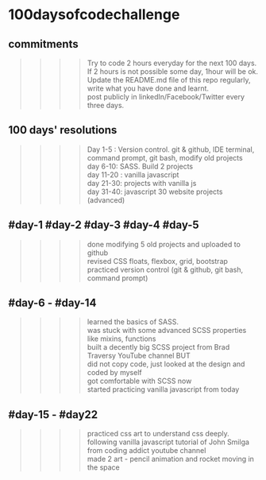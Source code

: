 # 100daysofcodechallenge
## commitments
>>>> Try to code 2 hours everyday for the next 100 days. <br>
>>>> If 2 hours is not possible some day, 1hour will be ok. <br>
>>>> Update the README.md file of this repo regularly, write what you have done and learnt. <br>
>>>> post publicly in linkedIn/Facebook/Twitter every three days. <br>

## 100 days' resolutions
 >>>> Day 1-5 : Version control. git & github, IDE terminal, command prompt, git bash, modify old projects <br>
 >>>> day 6-10: SASS. Build 2 projects <br>
 >>>> day 11-20 : vanilla javascript <br>
 >>>> day 21-30: projects with vanilla js <br>
 >>>> day 31-40: javascript 30 website projects (advanced)  <br>
 
 ## #day-1 #day-2 #day-3 #day-4 #day-5
 >>>> done modifying 5 old projects and uploaded to github <br>
 >>>> revised CSS floats, flexbox, grid, bootstrap <br>
 >>>> practiced version control (git & github, git bash, command prompt) <br>

## #day-6 - #day-14
>>>> learned the basics of SASS. <br>
>>>> was stuck with some advanced SCSS properties like mixins, functions <br>
>>>> built a decently big SCSS project from Brad Traversy YouTube channel BUT <br>
>>>> did not copy code, just looked at the design and coded by myself <br>
>>>> got comfortable with SCSS now <br>
>>>> started practicing vanilla javascript from today <br>

## #day-15 - #day22
>>>> practiced css art to understand css deeply. <br>
>>>> following vanilla javascript tutorial of John Smilga from coding addict youtube channel <br>
>>>> made 2 art - pencil animation and rocket moving in the space


